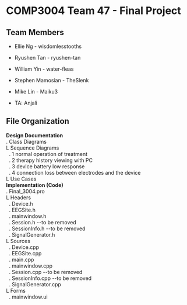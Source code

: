 # COMP3004 Team 47 - Final Project
## Team Members 
* Ellie Ng - wisdomlesstooths
* Ryushen Tan - ryushen-tan
* William Yin - water-fleas
* Stephen Mamosian - TheSlenk
* Mike Lin - Maiku3

* TA: Anjali

## File Organization
**Design Documentation**\
. Class Diagrams\
L Sequence Diagrams\
&nbsp;&nbsp;. 1 normal operation of treatment\
&nbsp;&nbsp;. 2 therapy history viewing with PC\
&nbsp;&nbsp;. 3 device battery low response\
&nbsp;&nbsp;. 4 connection loss between electrodes and the device\
L Use Cases\
**Implementation (Code)**\
. Final_3004.pro\
L Headers\
&nbsp;&nbsp;. Device.h\
&nbsp;&nbsp;. EEGSite.h\
&nbsp;&nbsp;. mainwindow.h\
&nbsp;&nbsp;. Session.h --to be removed\
&nbsp;&nbsp;. SessionInfo.h --to be removed\
&nbsp;&nbsp;. SignalGenerator.h\
L Sources\
&nbsp;&nbsp;. Device.cpp\
&nbsp;&nbsp;. EEGSite.cpp\
&nbsp;&nbsp;. main.cpp\
&nbsp;&nbsp;. mainwindow.cpp\
&nbsp;&nbsp;. Session.cpp --to be removed\
&nbsp;&nbsp;. SessionInfo.cpp --to be removed\
&nbsp;&nbsp;. SignalGenerator.cpp\
L Forms\
&nbsp;&nbsp;. mainwindow.ui
